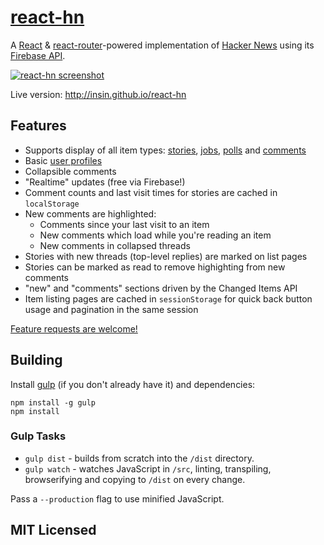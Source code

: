 # [react-hn](http://insin.github.io/react-hn)

A [React](http://facebook.github.io/react) &
[react-router](https://github.com/rackt/react-router)-powered implementation of
[Hacker News](https://news.ycombinator.com) using its
[Firebase API](https://github.com/HackerNews/API).

[![react-hn screenshot](https://github.com/insin/react-hn/raw/master/screenshot.png "New comment highlighting in react-hn")](http://insin.github.io/react-hn)

Live version: http://insin.github.io/react-hn

## Features

* Supports display of all item types:
  [stories](http://insin.github.io/react-hn/#/story/8863),
  [jobs](http://insin.github.io/react-hn/#/job/8426937),
  [polls](http://insin.github.io/react-hn/#/poll/126809) and
  [comments](http://insin.github.io/react-hn/#/comment/8054455)
* Basic [user profiles](http://insin.github.io/react-hn/#/user/patio11)
* Collapsible comments
* "Realtime" updates (free via Firebase!)
* Comment counts and last visit times for stories are cached in `localStorage`
* New comments are highlighted:
  * Comments since your last visit to an item
  * New comments which load while you're reading an item
  * New comments in collapsed threads
* Stories with new threads (top-level replies) are marked on list pages
* Stories can be marked as read to remove highighting from new comments
* "new" and "comments" sections driven by the Changed Items API
* Item listing pages are cached in `sessionStorage` for quick back button usage
  and pagination in the same session

[Feature requests are welcome!](https://github.com/insin/react-hn/issues/new)

## Building

Install [gulp](https://github.com/gulpjs/gulp/) (if you don't already have it)
and dependencies:

```
npm install -g gulp
npm install
```

### Gulp Tasks

* `gulp dist` - builds from scratch into the `/dist` directory.
* `gulp watch` - watches JavaScript in `/src`, linting, transpiling, browserifying
  and copying to `/dist` on every change.

Pass a `--production` flag to use minified JavaScript.

## MIT Licensed